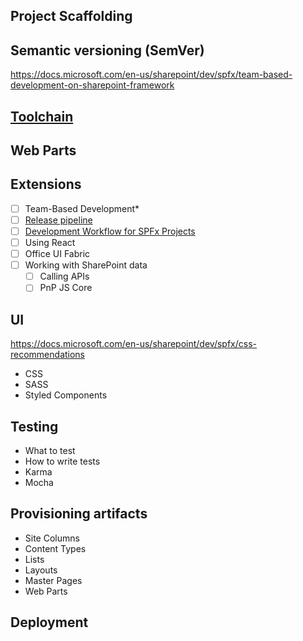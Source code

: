 ## Project Scaffolding

## Semantic versioning (SemVer)
https://docs.microsoft.com/en-us/sharepoint/dev/spfx/team-based-development-on-sharepoint-framework

## [Toolchain](https://docs.microsoft.com/en-us/sharepoint/dev/spfx/toolchain/sharepoint-framework-toolchain)

## Web Parts
## Extensions

  - [ ] Team-Based Development*
  - [ ] [Release pipeline](https://www.eliostruyf.com/configure-a-build-and-release-pipeline-for-your-sharepoint-framework-solution-deployments/)
  - [ ] [Development Workflow for SPFx Projects](./development-workflow-spfx-projects.md)
  - [ ] Using React
  - [ ] Office UI Fabric
  - [ ] Working with SharePoint data
    - [ ] Calling APIs
    - [ ] PnP JS Core

## UI
https://docs.microsoft.com/en-us/sharepoint/dev/spfx/css-recommendations
  * CSS
  * SASS
  * Styled Components

## Testing
  * What to test
  * How to write tests
  * Karma
  * Mocha

## Provisioning artifacts
  * Site Columns
  * Content Types
  * Lists
  * Layouts
  * Master Pages
  * Web Parts

## Deployment